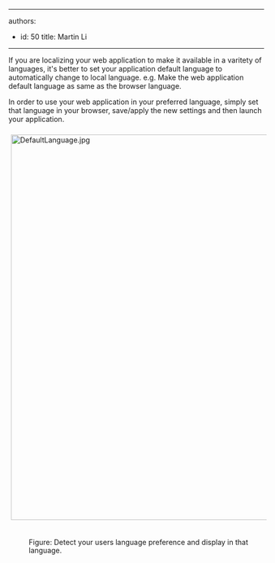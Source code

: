 

---
authors:
  - id: 50
    title: Martin Li
---




<span class='intro'> <p>If you are localizing your web application to make it available in a varitety of languages, it's better to ​set your application default language to automatically change to local language. e.g. Make the web application default language as same as the browser language. </p> </span>

<p>​In order to use your web application in your preferred language, simply set that language in your browser, save/apply the new settings and then launch your application.&#160;<br><br><img alt="DefaultLanguage.jpg" src="/PublishingImages/DefaultLanguage.jpg" style="margin&#58;5px;width&#58;758px;" />&#160;&#160;&#160;&#160; </p><dd style="border&#58;currentcolor;line-height&#58;16px;">Figure&#58;&#160;Detect your users language preference and display in that language​. ​</dd><p>&#160;</p>


